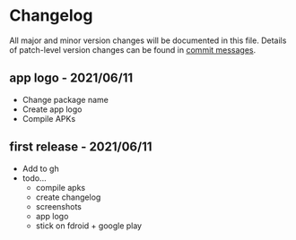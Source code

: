 # Changelog
All major and minor version changes will be documented in this file. Details of
patch-level version changes can be found in [commit messages](../../commits/master).

## app logo - 2021/06/11
- Change package name
- Create app logo
- Compile APKs

## first release - 2021/06/11
- Add to gh
- todo...
  - compile apks
  - create changelog
  - screenshots
  - app logo
  - stick on fdroid + google play
